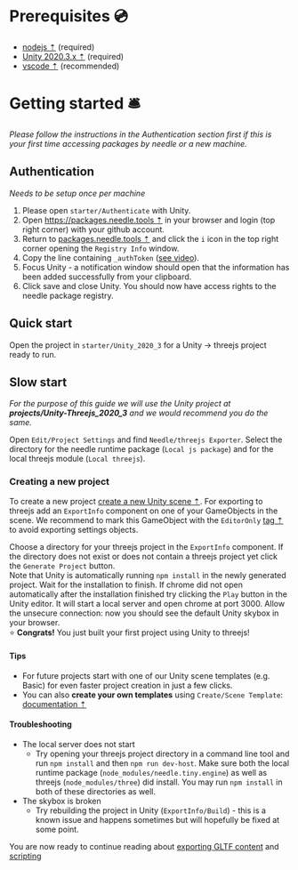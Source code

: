 # Prerequisites 💿
- [nodejs ⇡](https://nodejs.org/en/) (required)
- [Unity 2020.3.x ⇡](https://unity3d.com/get-unity/download) (required)
- [vscode ⇡](https://code.visualstudio.com/) (recommended)

# Getting started 🛎

*Please follow the instructions in the Authentication section first if this is your first time accessing packages by needle or a new machine.*

## Authentication  

*Needs to be setup once per machine*  

1) Please open ``starter/Authenticate`` with Unity.
2) Open [https://packages.needle.tools ⇡](https://packages.needle.tools) in your browser and login (top right corner) with your github account. 
3) Return to [packages.needle.tools ⇡](packages.needle.tools) and click the ``i`` icon in the top right corner opening the ``Registry Info`` window.
4) Copy the line containing ``_authToken`` ([see video](https://user-images.githubusercontent.com/5083203/166433857-a0c9e29f-9413-4e10-a1a1-2029e3d3ab06.mp4)).   
7) Focus Unity - a notification window should open that the information has been added successfully from your clipboard.
8) Click save and close Unity. You should now have access rights to the needle package registry.

## Quick start
Open the project in ``starter/Unity_2020_3`` for a Unity → threejs project ready to run.

## Slow start

*For the purpose of this guide we will use the Unity project at **projects/Unity-Threejs_2020_3** and we would recommend you do the same.*

Open ``Edit/Project Settings`` and find ``Needle/threejs Exporter``. Select the directory for the needle runtime package (``Local js package``) and for the local threejs module (``Local threejs``). 

### Creating a new project
To create a new project [create a new Unity scene ⇡](https://docs.unity3d.com/Manual/CreatingScenes.html). For exporting to threejs add an ``ExportInfo`` component on one of your GameObjects in the scene. We recommend to mark this GameObject with the ``EditorOnly`` [tag ⇡](https://docs.unity3d.com/Manual/Tags.html) to avoid exporting settings objects.

Choose a directory for your threejs project in the ``ExportInfo`` component. If the directory does not exist or does not contain a threejs project yet click the ``Generate Project`` button.   
Note that Unity is automatically running ``npm install`` in the newly generated project. Wait for the installation to finish. If chrome did not open automatically after the installation finished try clicking the ``Play`` button in the Unity editor. It will start a local server and open chrome at port 3000. Allow the unsecure connection: now you should see the default Unity skybox in your browser.  
⭐ **Congrats!** You just built your first project using Unity to threejs!


#### **Tips**
- For future projects start with one of our Unity scene templates (e.g. Basic) for even faster project creation in just a few clicks.
- You can also **create your own templates** using ``Create/Scene Template``: [documentation ⇡](https://docs.unity3d.com/Manual/scene-templates.html)

#### **Troubleshooting**
- The local server does not start
    - Try opening your threejs project directory in a command line tool and run ``npm install`` and then ``npm run dev-host``. Make sure both the local runtime package (``node_modules/needle.tiny.engine``) as well as threejs (``node_modules/three``) did install. You may run ``npm install`` in both of these directories as well.
- The skybox is broken
    - Try rebuilding the project in Unity (``ExportInfo/Build``) - this is a known issue and happens sometimes but will hopefully be fixed at some point.


You are now ready to continue reading about [exporting GLTF content](./export.md) and [scripting](./scripting.md)
